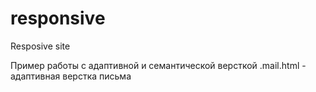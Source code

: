# responsive
Resposive site

Пример работы с адаптивной и семантической версткой
.mail.html - адаптивная верстка письма
